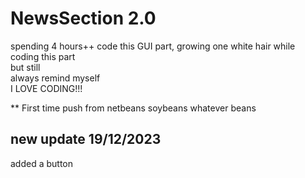 # NewsSection 2.0

spending 4 hours++ code this GUI part, growing one white hair while coding this part  
but still  
always remind myself  
I LOVE CODING!!!

** First time push from netbeans soybeans whatever beans

## new update 19/12/2023
added a button 
